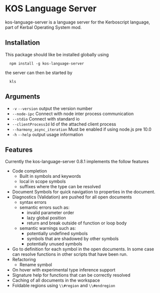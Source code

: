 # KOS Language Server

kos-language-server is a language server for the Kerboscript language, part of Kerbal Operating System mod.

## Installation
This package should like be installed globally using 

      npm install -g kos-language-server

the server can then be started by

      kls

## Arguments

- `-v` `--version`            output the version number
- `--node-ipc`                Connect with node inter process communication
- `--stdio`                   Connect with standard io
- `--clientProcessId`         Id of the attached client process
- `--harmony_async_iteration` Must be enabled if using node.js pre 10.0
- `-h` `--help`               output usage information


## Features
Currently the kos-language-server 0.8.1 implements the follow features
- Code completion
    - Built in symbols and keywords
    - local in scope symbols
    - suffixes where the type can be resolved
- Document Symbols for quick navigation to properties in the document.
- Diagnostics (Validation) are pushed for all open documents
  - syntax errors
  - semantic errors such as:
    - invalid parameter order
    - lazy global position
    - return and break outside of function or loop body
  - semantic warnings such as:
    - potentially undefined symbols
    - symbols that are shadowed by other symbols
    - potentially unused symbols
- Go to definition for each symbol in the open documents. In some case can resolve functions in other scripts that have been run.
- Refactoring
  - Rename symbol
- On hover with experimental type inference support
- Signature help for functions that can be correctly resolved
- Caching of all documents in the workspace
- Foldable regions using `\\#region` and `\\#endregion`